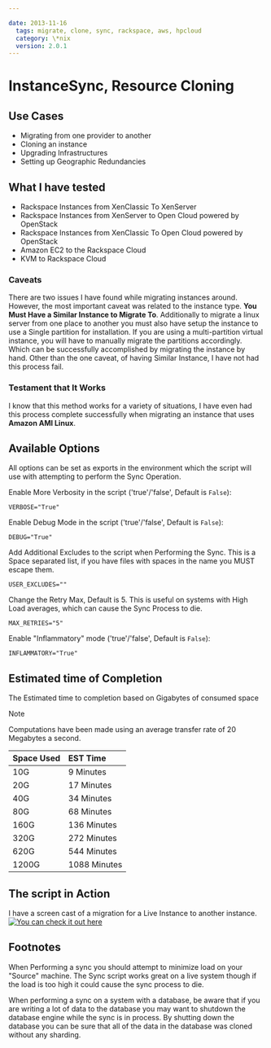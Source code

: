 ```yaml
---

date: 2013-11-16
  tags: migrate, clone, sync, rackspace, aws, hpcloud
  category: \*nix
  version: 2.0.1
---
```


# InstanceSync, Resource Cloning

## Use Cases

- Migrating from one provider to another
- Cloning an instance
- Upgrading Infrastructures
- Setting up Geographic Redundancies

## What I have tested

- Rackspace Instances from XenClassic To XenServer
- Rackspace Instances from XenServer to Open Cloud powered by OpenStack
- Rackspace Instances from XenClassic To Open Cloud powered by OpenStack
- Amazon EC2 to the Rackspace Cloud
- KVM to Rackspace Cloud

### Caveats

There are two issues I have found while migrating instances around. However, the most important caveat was related to the instance type. **You Must Have a Similar Instance to Migrate To**. Additionally to migrate a linux server from one place to another you must also have setup the instance to use a Single partition for installation. If you are using a multi-partition virtual instance, you will have to manually migrate the partitions accordingly. Which can be successfully accomplished by migrating the instance by hand. Other than the one caveat, of having Similar Instance, I have not had this process fail.

### Testament that It Works

I know that this method works for a variety of situations, I have even had this process complete successfully when migrating an instance that uses **Amazon AMI Linux**.

## Available Options

All options can be set as exports in the environment which the script will use with attempting to perform the Sync Operation.

Enable More Verbosity in the script ('true'/'false', Default is `False`):  

`VERBOSE="True"`

Enable Debug Mode in the script ('true'/'false', Default is `False`):  

`DEBUG="True"`

Add Additional Excludes to the script when Performing the Sync. This is a Space separated list, if you have files with spaces in the name you MUST escape them.  

`USER_EXCLUDES=""`

Change the Retry Max, Default is 5. This is useful on systems with High Load averages, which can cause the Sync Process to die.

`MAX_RETRIES="5"`

Enable "Inflammatory" mode ('true'/'false', Default is `False`):  

`INFLAMMATORY="True"`

## Estimated time of Completion

The Estimated time to completion based on Gigabytes of consumed space

> [!Note]
>
> Computations have been made using an average transfer rate of 20 Megabytes a second.

| Space Used     | EST Time     |
| :------------- | :----------  |
| 10G            | 9 Minutes    |
| 20G            | 17 Minutes   |
| 40G            | 34 Minutes   |
| 80G            | 68 Minutes   |
| 160G           | 136 Minutes  |
| 320G           | 272 Minutes  |
| 620G           | 544 Minutes  |
| 1200G          | 1088 Minutes |

## The script in Action  

I have a screen cast of a migration for a Live Instance to another
instance.
[![You can check it out here](https://asciinema.org/a/1063.svg)](https://asciinema.org/a/1063)

## Footnotes

When Performing a sync you should attempt to minimize load on your "Source" machine. The Sync script works great on a live system though if the load is too high it could cause the sync process to die.

When performing a sync on a system with a database, be aware that if you are writing a lot of data to the database you may want to shutdown the database engine while the sync is in process. By shutting down the database you can be sure that all of the data in the database was cloned without any sharding.
